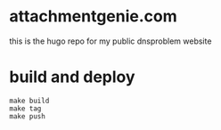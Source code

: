 # attachmentgenie.com 

this is the hugo repo for my public dnsproblem website

# build and deploy

	make build
	make tag
	make push

